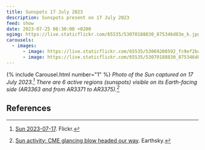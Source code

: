 ```yaml
---
title: Sunspots 17 July 2023
description: Sunspots present on 17 July 2023
feed: show
date: 2023-07-25 06:30:00 +0200
ogimg: https://live.staticflickr.com/65535/53070188830_875346d83e_k.jpg
carousels:
  - images:
      - image: https://live.staticflickr.com/65535/53069208592_fc9ef2ba10_k.jpg
      - image: https://live.staticflickr.com/65535/53070188830_875346d83e_k.jpg
---
```


{% include Carousel.html number="1" %}
*Photo of the Sun captured on 17 July 2023.[^1] There are 6 active regions (sunspots) visible on its Earth-facing side (AR3363 and from AR3371 to AR3375).[^2]*

## References

[^1]: [Sun 2023-07-17](https://www.flickr.com/photos/edoardo_tosin/albums/72177720310019538). Flickr.
[^2]: [Sun activity: CME glancing blow headed our way](https://earthsky.org/sun/sun-activity-solar-flare-cme-aurora-updates/). Earthsky.